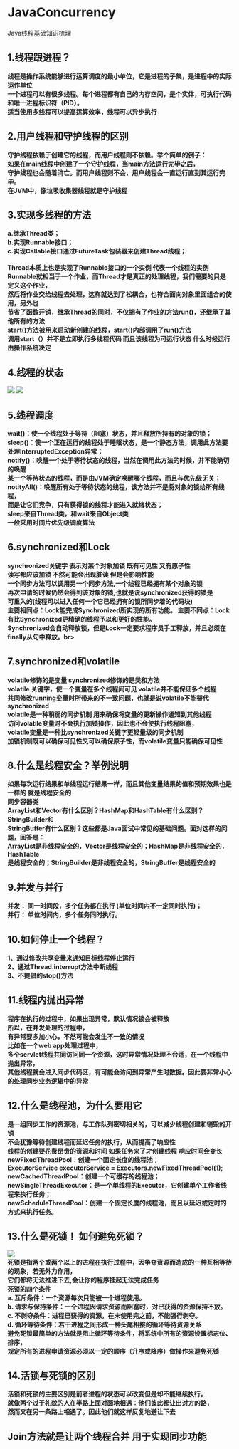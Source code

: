 # JavaConcurrency
Java线程基础知识梳理

## 1.线程跟进程？<b/><br>
线程是操作系统能够进行运算调度的最小单位，它是进程的子集，是进程中的实际运作单位<br>
一个进程可以有很多线程。每个进程都有自己的内存空间，是个实体，可执行代码和唯一进程标识符（PID）。 <br>
适当使用多线程可以提高运算效率，线程可以异步执行<br>
## 2.用户线程和守护线程的区别<br>
守护线程依赖于创建它的线程，而用户线程则不依赖。举个简单的例子：<br>
如果在main线程中创建了一个守护线程，当main方法运行完毕之后，<br>
守护线程也会随着消亡。而用户线程则不会，用户线程会一直运行直到其运行完毕。<br>
在JVM中，像垃圾收集器线程就是守护线程<br>
## 3.实现多线程的方法<br>
a.继承Thread类；<br>
b.实现Runnable接口；<br>
c.实现Callable接口通过FutureTask包装器来创建Thread线程；<br><br>
Thread本质上也是实现了Runnable接口的一个实例 代表一个线程的实例<br>
Runnable就相当于一个作业，而Thread才是真正的处理线程，我们需要的只是定义这个作业，<br>
然后将作业交给线程去处理，这样就达到了松耦合，也符合面向对象里面组合的使用，另外也<br>
节省了函数开销，继承Thread的同时，不仅拥有了作业的方法run()，还继承了其他所有的方法<br>
start()方法被用来启动新创建的线程，start()内部调用了run()方法<br>
调用start（）并不是立即执行多线程代码 而且该线程为可运行状态 什么时候运行由操作系统决定
## 4.线程的状态<br>
  <img src="img/线程状态.png">
   <img src="img/02.png">
   
## 5.线程调度
wait()：使一个线程处于等待（阻塞）状态，并且释放所持有的对象的锁；<br>
sleep()：使一个正在运行的线程处于睡眠状态，是一个静态方法，调用此方法要处理InterruptedException异常；<br>
notify()：唤醒一个处于等待状态的线程，当然在调用此方法的时候，并不能确切的唤醒<br>
某一个等待状态的线程，而是由JVM确定唤醒哪个线程，而且与优先级无关；<br>
notityAll()：唤醒所有处于等待状态的线程，该方法并不是将对象的锁给所有线程，<br>
而是让它们竞争，只有获得锁的线程才能进入就绪状态；<br>
sleep来自Thread类，和wait来自Object类<br>
一般采用时间片优先级调度算法<br>
## 6.synchronized和Lock<br>

synchronized关键字 表示对某个对象加锁 既有可见性 又有原子性<br>
读写都应该加锁  不然可能会出现脏读  但是会影响性能<br>
一个同步方法可以调用另一个同步方法,一个线程已经拥有某个对象的锁<br>
再次申请的时候仍然会得到该对象的锁,也就是说synchronized获得的锁是<br>
可重入的(线程可以进入任何一个它已经拥有的锁所同步着的代码块)<br>
主要相同点：Lock能完成Synchronized所实现的所有功能。
主要不同点：Lock有比Synchronized更精确的线程予以和更好的性能。<br>
Synchronized会自动释放锁，但是Lock一定要求程序员手工释放，并且必须在finally从句中释放。br>
## 7.synchronized和volatile<br>
volatile修饰的是变量 synchronized修饰的是类和方法<br>
volatile 关键字，使一个变量在多个线程间可见 volatile并不能保证多个线程<br>
共同修改running变量时所带来的不一致问题，也就是说volatile不能替代synchronized<br>
volatile是一种稍弱的同步机制 用来确保将变量的更新操作通知到其他线程<br>
访问volatile变量时不会执行加锁操作，因此也不会使执行线程阻塞，<br>
volatile变量是一种比synchronized关键字更轻量级的同步机制<br>
加锁机制既可以确保可见性又可以确保原子性，而volatile变量只能确保可见性<br>

## 8.什么是线程安全？举例说明<br>
如果每次运行结果和单线程运行结果一样，而且其他变量结果的值和预期效果也是一样的
就是线程安全的<br>
同步容器类<br>
ArrayList和Vector有什么区别？HashMap和HashTable有什么区别？StringBuilder和<br>
StringBuffer有什么区别？这些都是Java面试中常见的基础问题。面对这样的问题，回答是：<br>
ArrayList是非线程安全的，Vector是线程安全的；HashMap是非线程安全的，HashTable<br>
是线程安全的；StringBuilder是非线程安全的，StringBuffer是线程安全的<br>
## 9.并发与并行<br>

并发： 同一时间段，多个任务都在执行 (单位时间内不一定同时执行)；<br>
并行： 单位时间内，多个任务同时执行。<br>
## 10.如何停止一个线程？<br>
1、通过修改共享变量来通知目标线程停止运行<br>
2、通过Thread.interrupt方法中断线程<br>
3、不提倡的stop()方法<br>
## 11.线程内抛出异常<br>
 程序在执行的过程中，如果出现异常，默认情况锁会被释放<br>所以，在并发处理的过程中，<br>
 有异常要多加小心，不然可能会发生不一致的情况<br> 比如在一个web app处理过程中，<br>
 多个servlet线程共同访问同一个资源，这时异常情况处理不合适，在一个线程中抛出异常，<br>
 其他线程就会进入同步代码区，有可能会访问到异常产生时数据。因此要非常小心的处理同步业务逻辑中的异常<br>
 ## 12.什么是线程池，为什么要用它<br>
 是一组同步工作的资源池，与工作队列密切相关的，可以减少线程创建和销毁的开销<br>
 不会犹豫等待创建线程而延迟任务的执行，从而提高了响应性<br>
 线程的创建要花费昂贵的资源和时间 如果任务来了才创建线程 响应时间会变长<br>
 newFixedThreadPool：创建一个固定长度的线程池；<br>
 ExecutorService executorService = Executors.newFixedThreadPool(1);<br>
 newCachedThreadPool：创建一个可缓存的线程池；<br>
 newSingleThreadExecutor：是一个单线程的Executor，它创建单个工作者线程来执行任务；<br>
 newScheduleThreadPool：创建一个固定长度的线程池，而且以延迟或定时的方式来执行任务。<br>
 ## 13.什么是死锁！ 如何避免死锁？
 <img src="img/02.jpeg"><br>
 死锁是指两个或两个以上的进程在执行过程中，因争夺资源而造成的一种互相等待的现象，若无外力作用，<br>
 它们都将无法推进下去,会让你的程序挂起无法完成任务<br>
 死锁的四个条件<br>
a. 互斥条件：一个资源每次只能被一个进程使用。<br>
b. 请求与保持条件：一个进程因请求资源而阻塞时，对已获得的资源保持不放。<br>
c. 不剥夺条件：进程已获得的资源，在末使用完之前，不能强行剥夺。<br>
d. 循环等待条件：若干进程之间形成一种头尾相接的循环等待资源关系<br>
避免死锁最简单的方法就是阻止循环等待条件，将系统中所有的资源设置标志位、排序，<br>
规定所有的进程申请资源必须以一定的顺序（升序或降序）做操作来避免死锁<br>

## 14.活锁与死锁的区别<br>
活锁和死锁的主要区别是前者进程的状态可以改变但是却不能继续执行。<br>
就像两个过于礼貌的人在半路上面对面地相遇：他们彼此都让出对方的路，<br>
然而又在另一条路上相遇了。因此他们就这样反复地避让下去<br>
         
## Join方法就是让两个线程合并 用于实现同步功能                  